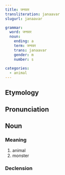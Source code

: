 ```yaml
---
title: जनावर
transliteration: janaavar
slugurl: janaavar

grammar: 
  word: जनावर
  noun:
    ending: a
    term: जनावर
    trans: janaavar
    gender: m
    number: s
    
categories: 
  - animal
---
```


## Etymology

## Pronunciation

## Noun
### Meaning
1. animal
2. monster

### Declension
<noun-decl :grammar="grammar"></noun-decl>